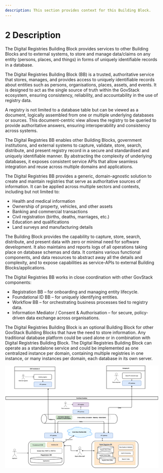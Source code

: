 ```yaml
---
description: This section provides context for this Building Block.
---
```


# 2 Description

The Digital Registries Building Block provides services to other Building Blocks and to external systems, to store and manage data/claims on any entity (persons, places, and things) in forms of uniquely identiﬁable records in a database.

The Digital Registries Building Block (BB) is a trusted, authoritative service that stores, manages, and provides access to uniquely identifiable records about entities such as persons, organisations, places, assets, and events. It is designed to act as the single source of truth within the GovStack ecosystem, ensuring consistency, reliability, and accountability in the use of registry data.

A registry is not limited to a database table but can be viewed as a document, logically assembled from one or multiple underlying databases or sources. This document-centric view allows the registry to be queried to provide authoritative answers, ensuring interoperability and consistency across systems.

The Digital Registries BB enables other Building Blocks, government institutions, and external systems to capture, validate, store, search, distribute, and present registry record in a secure and standardised and uniquely identiﬁable manner. By abstracting the complexity of underlying databases, it exposes consistent service APIs that allow seamless integration and reuse across multiple domains and applications.

The Digital Registries BB provides a generic, domain-agnostic solution to create and maintain registries that serve as authoritative sources of information. It can be applied across multiple sectors and contexts, including but not limited to:

* Health and medical information
* Ownership of property, vehicles, and other assets
* Banking and commercial transactions
* Civil registration (births, deaths, marriages, etc.)
* Education and qualifications
* Land surveys and manufacturing details

The Building Block provides the capability to capture, store, search, distribute, and present data with zero or minimal need for software development. It also maintains and reports logs of all operations taking place on database schemas and data. It contains various functional components, and data resources to abstract away all the details and complexity, and to expose capabilities as service-APIs to external Building Blocks/applications.

The Digital Registries BB works in close coordination with other GovStack components:

* Registration BB – for onboarding and managing entity lifecycle.
* Foundational ID BB – for uniquely identifying entities.
* Workflow BB – for orchestrating business processes tied to registry data.
* Information Mediator / Consent & Authorisation – for secure, policy-driven data exchange across organisations.

The Digital Registries Building Block is an optional Building Block for other GovStack Building Blocks that have the need to store information. Any traditional database platform could be used alone or in combination with Digital Registries Building Block. The Digital Registries Building Block can operate as a standalone service and could be implemented as one centralized instance per domain, containing multiple registries in one instance, or many instances per domain, each database in its own server.

![Digital Registry Usage Diagram](.gitbook/assets/govstack-digital-registries-rectangles2.0.drawio.png)

